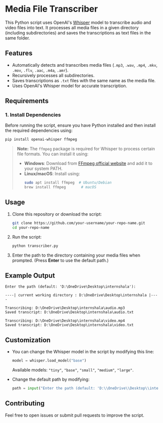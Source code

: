 # **Media File Transcriber**  

This Python script uses OpenAI's [Whisper](https://github.com/openai/whisper) model to transcribe audio and video files into text. It processes all media files in a given directory (including subdirectories) and saves the transcriptions as text files in the same folder.  

## **Features**  
- Automatically detects and transcribes media files (`.mp3`, `.wav`, `.mp4`, `.mkv`, `.mov`, `.flv`, `.aac`, `.m4a`, `.amr`).  
- Recursively processes all subdirectories.  
- Saves transcriptions as `.txt` files with the same name as the media file.  
- Uses OpenAI's Whisper model for accurate transcription.  

## **Requirements**  

### **1. Install Dependencies**  
Before running the script, ensure you have Python installed and then install the required dependencies using:  

```bash
pip install openai-whisper ffmpeg
```

> **Note:** The `ffmpeg` package is required for Whisper to process certain file formats. You can install it using:  
> - **Windows**: Download from [FFmpeg official website](https://ffmpeg.org/download.html) and add it to your system PATH.  
> - **Linux/macOS**: Install using:  
>   ```bash
>   sudo apt install ffmpeg  # Ubuntu/Debian  
>   brew install ffmpeg       # macOS  
>   ```

## **Usage**  

1. Clone this repository or download the script:  
   ```bash
   git clone https://github.com/your-username/your-repo-name.git
   cd your-repo-name
   ```

2. Run the script:  
   ```bash
   python transcriber.py
   ```

3. Enter the path to the directory containing your media files when prompted. (Press **Enter** to use the default path.)

## **Example Output**  

```
Enter the path (default: 'D:\OneDrive\Desktop\internshala'):  
 
----| current working directory : D:\OneDrive\Desktop\internshala |----  

Transcribing: D:\OneDrive\Desktop\internshala\audio.mp3  
Saved transcript: D:\OneDrive\Desktop\internshala\audio.txt  

Transcribing: D:\OneDrive\Desktop\internshala\video.mp4  
Saved transcript: D:\OneDrive\Desktop\internshala\video.txt  
```

## **Customization**  

- You can change the Whisper model in the script by modifying this line:  
  ```python
  model = whisper.load_model("base")  
  ```
  Available models: `"tiny"`, `"base"`, `"small"`, `"medium"`, `"large"`.  

- Change the default path by modifying:  
  ```python
  path = input("Enter the path (default: 'D:\\OneDrive\\Desktop\\internshala'): ") or r"D:\OneDrive\Desktop\internshala"
  ```

## **Contributing**  

Feel free to open issues or submit pull requests to improve the script.  
